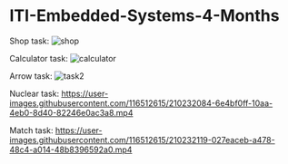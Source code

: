 # ITI-Embedded-Systems-4-Months
Shop task:
![shop](https://user-images.githubusercontent.com/116512615/202807757-e5843acb-c1bd-427c-99be-d6d8dd1e5da5.gif)

Calculator task:
![calculator](https://user-images.githubusercontent.com/116512615/202809641-a4b00c13-8545-4d33-952d-e16b8883b696.gif)

Arrow task:
![task2](https://user-images.githubusercontent.com/116512615/202809927-771a5072-2f6c-47b3-9a11-34509ba0f271.gif)


Nuclear task:
https://user-images.githubusercontent.com/116512615/210232084-6e4bf0ff-10aa-4eb0-8d40-82246e0ac3a8.mp4


Match task:
https://user-images.githubusercontent.com/116512615/210232119-027eaceb-a478-48c4-a014-48b8396592a0.mp4

